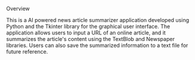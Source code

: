 Overview

This is a AI powered news article summarizer application developed using Python and the Tkinter library for the graphical user interface. The application allows users to input a URL of an online article, and it summarizes the article's content using the TextBlob and Newspaper libraries. Users can also save the summarized information to a text file for future reference.
